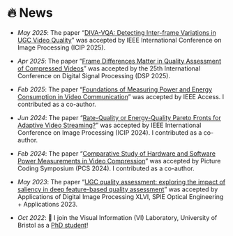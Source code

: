 # 🔥 News
- *May 2025*: The paper “[DIVA-VQA: Detecting Inter-frame Variations in UGC Video Quality](https://github.com/xinyiW915/DIVA-VQA)” was accepted by IEEE International Conference on Image Processing (ICIP 2025).
  
- *Apr 2025*: The paper “[Frame Differences Matter in Quality Assessment of Compressed Videos](https://github.com/xinyiW915/ReLaX-VQA?tab=readme-ov-file)” was accepted by the 25th International Conference on Digital Signal Processing (DSP 2025).

- *Feb 2025*: The paper “[Foundations of Measuring Power and Energy Consumption in Video Communication](https://ieeexplore.ieee.org/document/10904224)” was accepted by IEEE Access. I contributed as a co-author.
  
- *Jun 2024*: The paper “[Rate-Quality or Energy-Quality Pareto Fronts for Adaptive Video Streaming?](https://arxiv.org/pdf/2402.07057)” was accepted by IEEE International Conference on Image Processing (ICIP 2024). I contributed as a co-author.
  
- *Feb 2024*: The paper “[Comparative Study of Hardware and Software Power Measurements in Video Compression](https://ieeexplore.ieee.org/stamp/stamp.jsp?arnumber=10566286)” was accepted by Picture Coding Symposium (PCS 2024). I contributed as a co-author.
  
- *May 2023*: The paper “[UGC quality assessment: exploring the impact of saliency in deep feature-based quality assessment](https://arxiv.org/pdf/2308.06853)” was accepted by Applications of Digital Image Processing XLVI, SPIE Optical Engineering + Applications 2023.
  
- *Oct 2022*: 💪 I join the Visual Information (VI) Laboratory, University of Bristol as a [PhD student](https://research-information.bris.ac.uk/en/persons/xinyi-wang)!
